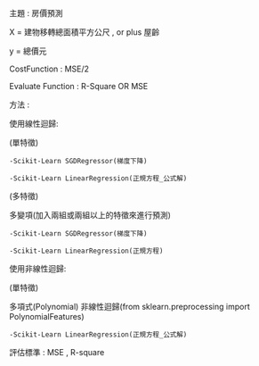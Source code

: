 主題 : 房價預測

X = 建物移轉總面積平方公尺 , or plus 屋齡 

y = 總價元

CostFunction : MSE/2

Evaluate Function : R-Square OR MSE

方法 :

  使用線性迴歸:
  
  (單特徵)
  
    -Scikit-Learn SGDRegressor(梯度下降)
    
    -Scikit-Learn LinearRegression(正規方程_公式解)
  
  
  (多特徵)
  
  多變項(加入兩組或兩組以上的特徵來進行預測)
  
    -Scikit-Learn SGDRegressor(梯度下降)
    
    -Scikit-Learn LinearRegression(正規方程)
  
  
  使用非線性迴歸:
  
  (單特徵)
  
  多項式(Polynomial) 非線性迴歸(from sklearn.preprocessing import PolynomialFeatures)
  
    -Scikit-Learn LinearRegression(正規方程_公式解)
  
    

評估標準 : MSE , R-square
